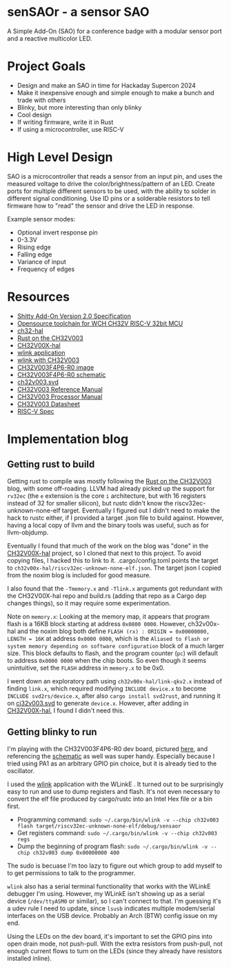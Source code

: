 # senSAOr - a sensor SAO

A Simple Add-On (SAO) for a conference badge with a modular sensor port and a reactive multicolor LED.

# Project Goals
* Design and make an SAO in time for Hackaday Supercon 2024
* Make it inexpensive enough and simple enough to make a bunch and trade with others
* Blinky, but more interesting than only blinky
* Cool design
* If writing firmware, write it in Rust
* If using a microcontroller, use RISC-V

# High Level Design

SAO is a microcontroller that reads a sensor from an input pin, and uses the measured voltage to drive the color/brightness/pattern of an LED.
Create ports for multiple different sensors to be used, with the ability to solder in different signal conditioning.
Use ID pins or a solderable resistors to tell firmware how to "read" the sensor and drive the LED in response.

Example sensor modes:
* Optional invert response pin
* 0-3.3V
* Rising edge
* Falling edge
* Variance of input
* Frequency of edges

# Resources
* [Shitty Add-On Version 2.0 Specification](https://docs.google.com/document/u/0/d/1EJqvkkLMAPsQ9VWF5A4elWoi0qMlKyr5Giw5rqRmtnM/mobilebasic?pli=1)
* [Opensource toolchain for WCH CH32V RISC-V 32bit MCU](https://github.com/cjacker/opensource-toolchain-ch32v)
* [ch32-hal](https://github.com/ch32-rs/ch32-hal)
* [Rust on the CH32V003](https://noxim.xyz/blog/rust-ch32v003/)
* [CH32V00X-hal](https://github.com/ch32-rs/ch32v00x-hal)
* [wlink application](https://github.com/ch32-rs/wlink)
* [wlink with CH32V003](https://github.com/ch32-rs/wlink/blob/main/docs/CH32V003.md)
* [CH32V003F4P6-R0 image](https://github.com/openwch/ch32v003/blob/main/SCHPCB/CH32V003F4P6-R0-1v1/image/board1.jpg)
* [CH32V003F4P6-R0 schematic](https://github.com/openwch/ch32v003/blob/main/SCHPCB/CH32V003F4P6-R0-1v1/SCH_PCB/CH32V003F4P6-R0-1v1.pdf)
* [ch32v003.svd](https://github.com/ch32-rs/ch32-rs/blob/main/svd/fixed/ch32v003.svd)
* [CH32V003 Reference Manual](https://www.wch-ic.com/downloads/file/358.html)
* [CH32V003 Processor Manual](https://www.wch-ic.com/downloads/file/369.html)
* [CH32V003 Datasheet](https://www.wch-ic.com/downloads/file/359.html)
* [RISC-V Spec](https://riscv.org/wp-content/uploads/2019/12/riscv-spec-20191213.pdf)


# Implementation blog

## Getting rust to build

Getting rust to compile was mostly following the [Rust on the CH32V003](https://noxim.xyz/blog/rust-ch32v003/) blog, with some off-roading. LLVM had already
picked up the support for `rv32ec` (the `e` extension is the core `i` architecture, but with 16 registers instead of 32 for smaller silicon), but rustc didn't know
the riscv32ec-unknown-none-elf target. Eventually I figured out I didn't need to make the hack to rustc either, if I provided a target .json file to build against.
However, having a local copy of llvm and the binary tools was useful, such as for llvm-objdump.

Eventually I found that much of the work on the blog was "done" in the [CH32V00X-hal](https://github.com/ch32-rs/ch32v00x-hal) project, so I cloned that next to this project.
To avoid copying files, I hacked this to link to it. .cargo/config.toml points the target to `ch32v00x-hal/riscv32ec-unknown-none-elf.json`. The target json I copied from the noxim
blog is included for good measure.

I also found that the `-Tmemory.x` and `-Tlink.x` arguments got redundant with the CH32V00X-hal repo and build.rs (adding that repo as a Cargo dep changes things), so it may
require some experimentation.

Note on `memory.x`:
Looking at the memory map, it appears that program flash is a 16KB block starting at address `0x0800 0000`. However, ch32v00x-hal and the noxim blog both define
`FLASH (rx) : ORIGIN = 0x00000000, LENGTH = 16K` at address `0x0000 0000`, which is the `Aliased to Flash or system memory depending on software configuration` block of a much
larger size. This block defaults to flash, and the program counter (`pc`) will default to address `0x0000 0000` when the chip boots. So even though it seems unintuitive, set the `FLASH`
address in `memory.x` to be 0x0. 

I went down an exploratory path using `ch32v00x-hal/link-qkv2.x` instead of finding `link.x`, which required modifying `INCLUDE device.x` to become `INCLUDE svd2rs/device.x`,
after also `cargo install svd2rust`, and running it on [cj32v003.svd](https://github.com/ch32-rs/ch32-rs/blob/main/svd/fixed/ch32v003.svd) to generate `device.x`. However, after
adding in [CH32V00X-hal](https://github.com/ch32-rs/ch32v00x-hal), I found I didn't need this.


## Getting blinky to run

I'm playing with the CH32V003F4P6-R0 dev board, pictured [here](https://github.com/openwch/ch32v003/blob/main/SCHPCB/CH32V003F4P6-R0-1v1/image/board1.jpg), and referencing
the [schematic](https://github.com/openwch/ch32v003/blob/main/SCHPCB/CH32V003F4P6-R0-1v1/SCH_PCB/CH32V003F4P6-R0-1v1.pdf) as well was super handy. Especially because I tried using
PA1 as an arbitrary GPIO pin choice, but it is already tied to the oscillator.

I used the [wlink](https://github.com/ch32-rs/wlink) application with the WLinkE . It turned out to be surprisingly easy to run and use to dump registers and flash. It's not even
necessary to convert the elf file produced by cargo/rustc into an Intel Hex file or a bin first.

* Programming command: `sudo ~/.cargo/bin/wlink -v --chip ch32v003 flash target/riscv32ec-unknown-none-elf/debug/sensaor`
* Get registers command: `sudo ~/.cargo/bin/wlink -v --chip ch32v003 regs`
* Dump the beginning of program flash: `sudo ~/.cargo/bin/wlink -v --chip ch32v003 dump 0x00000000 400`

The sudo is becuase I'm too lazy to figure out which group to add myself to to get permissions to talk to the programmer.

`wlink` also has a serial terminal functionality that works with the WLinkE debugger I'm using. However, my WLinkE isn't showing up as a serial device (`/dev/ttyASM0` or similar),
so I can't connect to that. I'm guessing it's a udev rule I need to update, since `lsusb` indicates multiple modem/serial interfaces on the USB device. Probably an Arch (BTW) config
issue on my end.

Using the LEDs on the dev board, it's important to set the GPIO pins into open drain mode, not push-pull. With the extra resistors from push-pull, not enough current flows to turn
on the LEDs (since they already have resistors installed inline).